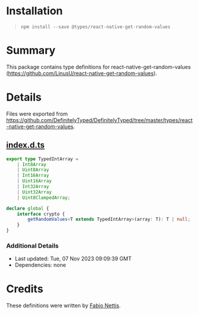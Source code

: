 # Installation
> `npm install --save @types/react-native-get-random-values`

# Summary
This package contains type definitions for react-native-get-random-values (https://github.com/LinusU/react-native-get-random-values).

# Details
Files were exported from https://github.com/DefinitelyTyped/DefinitelyTyped/tree/master/types/react-native-get-random-values.
## [index.d.ts](https://github.com/DefinitelyTyped/DefinitelyTyped/tree/master/types/react-native-get-random-values/index.d.ts)
````ts
export type TypedIntArray =
    | Int8Array
    | Uint8Array
    | Int16Array
    | Uint16Array
    | Int32Array
    | Uint32Array
    | Uint8ClampedArray;

declare global {
    interface crypto {
        getRandomValues<T extends TypedIntArray>(array: T): T | null;
    }
}

````

### Additional Details
 * Last updated: Tue, 07 Nov 2023 09:09:39 GMT
 * Dependencies: none

# Credits
These definitions were written by [Fabio Nettis](https://github.com/fabio-nettis).
